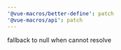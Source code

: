 ```yaml
---
'@vue-macros/better-define': patch
'@vue-macros/api': patch
---
```


fallback to null when cannot resolve
